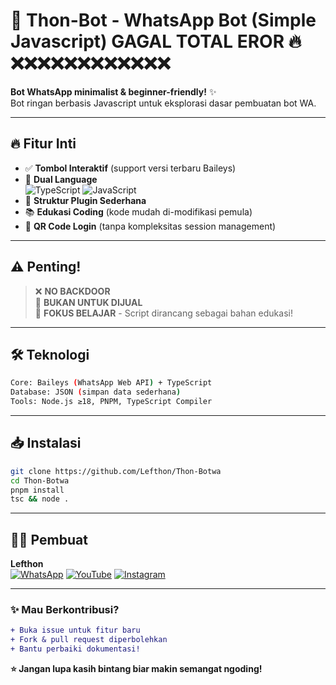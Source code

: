 # 🤖 Thon-Bot - WhatsApp Bot (Simple Javascript)  GAGAL TOTAL EROR 🔥❌❌❌❌❌❌❌❌❌❌❌❌
**Bot WhatsApp minimalist & beginner-friendly!** ✨  
Bot ringan berbasis Javascript untuk eksplorasi dasar pembuatan bot WA.  

---

## 🔥 **Fitur Inti**  
- ✅ **Tombol Interaktif** (support versi terbaru Baileys)  
- 🧠 **Dual Language**  
  ![TypeScript](https://img.shields.io/badge/TypeScript-3178C6?logo=typescript&logoColor=white)
  ![JavaScript](https://img.shields.io/badge/JavaScript-F7DF1E?logo=javascript&logoColor=black)  
- 🧩 **Struktur Plugin Sederhana**  
- 📚 **Edukasi Coding** (kode mudah di-modifikasi pemula)  
- 🔄 **QR Code Login** (tanpa kompleksitas session management)  

---

## ⚠️ **Penting!**  
> ❌ **NO BACKDOOR**  
> 🚫 **BUKAN UNTUK DIJUAL**  
> 🧪 **FOKUS BELAJAR** - Script dirancang sebagai bahan edukasi!  

---

## 🛠 **Teknologi**  
```bash
Core: Baileys (WhatsApp Web API) + TypeScript  
Database: JSON (simpan data sederhana)  
Tools: Node.js ≥18, PNPM, TypeScript Compiler
```

---

## 📥 **Instalasi**  
```bash
git clone https://github.com/Lefthon/Thon-Botwa
cd Thon-Botwa
pnpm install
tsc && node .
```

---

## 👨‍💻 **Pembuat**  
**Lefthon**  
[![WhatsApp](https://img.shields.io/badge/Contact-25D366?logo=whatsapp)](https://wa.me/6282298334109)
[![YouTube](https://img.shields.io/badge/Tutorial-FF0000?logo=youtube)](https://youtube.com/@AthaSc)
[![Instagram](https://img.shields.io/badge/Updates-E4405F?logo=instagram)](https://instagram.com/1netlove)

---

### ✨ **Mau Berkontribusi?**  
```diff
+ Buka issue untuk fitur baru  
+ Fork & pull request diperbolehkan  
+ Bantu perbaiki dokumentasi!  
```

**⭐ Jangan lupa kasih bintang biar makin semangat ngoding!**  
```
